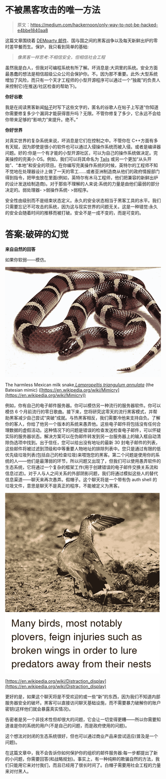 # 不被黑客攻击的唯一方法

> 原文：<https://medium.com/hackernoon/only-way-to-not-be-hacked-e4bbe1840aa8>

这篇文章围绕着 [DEMparty 邮件](https://en.wikipedia.org/wiki/2016_Democratic_National_Committee_email_leak)、国与国之间的黑客战争以及每天新鲜出炉的零时差早餐而生。保护，我只看到简单的基础:

> *像黑客一样思考:不相信安全，但相信社会工程*

虽然我是白人，但我对可编程系统有所了解。坏消息是:大洞里的系统。安全方面最愚蠢的想法是相信超级公众公司会保护你。不。因为那不重要。此外:大型系统增加了风险，而只有一个天才工程师的小型开源程序可以通过一个“独裁”的负责人来控制它(在推送/社区检查的帮助下)。

**你好谷歌**

我是在阅读黑客新闻[帖子](https://news.ycombinator.com/item?id=18379050)时写下这些文字的，匿名的谷歌人在帖子上写道“你知道你需要修复多少个漏洞才能获得晋升吗？无限。不管你修复了多少，它永远不会给你带来足够的“影响力”来提升。绝不。”

**你好世界**

对真实世界的复杂系统来说，坏消息是它们在控制之中。不管你在 C++方面有多有天赋，因为即使是很小的软件也可以通过入侵操作系统而被入侵。或者是编译器问题。好的:你是一个有才能的小型开源社区，可以为自己的操作系统做决定。完美操控的完美小 OS。例如，我们可以将其命名为 [Tails](https://en.wikipedia.org/wiki/TAILS) 或另一个更加“从头开始”、“本地”和安全的项目。在你编写完美操作系统的时候，英特尔的工程师不知不觉地在处理器设计上做了一天的零工……或者亚洲制造商从他们的政府情报部门得到指令，把甲虫放在里面(例如，英特尔有木马工程师，他们把兼容的新鲜出炉的设计发送给制造商)。对于那些不理解的人来说:系统的力量是由他们最弱的部分决定的。弱处理器- >弱操作系统- >弱程序。

安全性由级别而不是结束状态定义。永久的安全状态相当于黑客工具的水平。我们只需要忘记不可攻击的系统，因为这与现实世界的问题无关。这是一种错觉:永久的安全会随着时间的推移而被打破。安全不是一成不变的，而是可变的。

# 答案:破碎的幻觉

**来自自然的回答**

如果你软弱——模仿。

![](img/a8adab1f38fb43a3376ab6387f98e975.png)

The harmless Mexican milk snake,[*Lampropeltis triangulum annulata*](https://en.wikipedia.org/wiki/Lampropeltis_triangulum_annulata) (the Batesian mimic) ([https://en.wikipedia.org/wiki/Mimicry](https://en.wikipedia.org/wiki/Mimicry))

例如，你有自己的电子邮件服务器。你可以模仿另一种流行的服务器软件。你可以模仿 6 个月前流行的零日歌曲。接下来，您将研究这零天的流行黑客模式，并帮助黑客减少自己尝试“突破”成就。与热黑客相反，我们需要冷他来支持自负。了解你的客人，你给了他另一个版本的系统来愚弄他。这些电子邮件将包括没有任何合理数据的虚假活动。这种情况下的问题是错误的检查发送检查电子邮件，可以怀疑实际的服务器状态。解决方案可以在伪邮件转发到另一台服务器上的输入框自动清除伪选项中找到。出于信任，您可以给出没有地址的最新 30 封电子邮件的列表，这些邮件将被过滤到顶级和中等重要人物地址的排除列表中。您只是通过有限的低优先级垃圾列表(包括自己的检查垃圾)来喂饱您的黑客。第二个问题是使用你的系统的人——他们是最薄弱的环节，所以问题又出现了，但我们可以使用愚弄软件的生态系统，它将通过一个复杂的框架工作(用于创建错误的电子邮件交换关系流和信息过滤)。对于人与人之间关系的外部阴影问题，我们将通过模拟这些人的替代信息渠道——聊天来再次愚弄。假帽子。这个聊天将是一个带有伪 auth shell 的垃圾文件，意思是聊天不是真正的程序，不能被定义为黑客。

![](img/5c01c30421094e3c34754892ae8e0e36.png)

[https://en.wikipedia.org/wiki/Distraction_display](https://en.wikipedia.org/wiki/Distraction_display)

更好的是，如果这个聊天将是不受欢迎的或一些“新”的东西，因为我们不知道内部服务器安全的破坏。黑客可以直接访问聊天基础设施，而不需要暴力破解你的账户密钥(这样他们就会暴露真实情况)。

告密者是另一个非技术性但却很大的问题，它会让一切变得更糟——所以你需要知道谁是你的系统的用户(不是自己的问题，而是政府使用的问题)。

这个想法对封闭的生态系统很好，但也可以通过商业产品来尝试适应(普及是一个问题)。

在这篇文章中，我不会告诉你如何保护你的组织的邮件服务器:每一步都提出了新的小问题，你需要回答(和战略规划)。事实上，有一种纯粹的欺骗自然的方法，我们只能用它来对付我们，而且已经用了很长时间了。白帽子需要用社会工程的力量来对付黑人。
